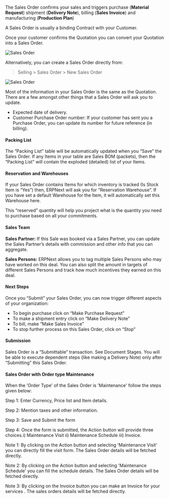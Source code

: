The Sales Order confirms your sales and triggers purchase (**Material
Request**) shipment (**Delivery Note**), billing (**Sales Invoice**) and
manufacturing (**Production Plan**)

A Sales Order is usually a binding Contract with your Customer.

Once your customer confirms the Quotation you can convert your Quotation into
a Sales Order.

![Sales Order](assets/frappe_io/images/erpnext/sales-order-f.jpg)

Alternatively, you can create a Sales Order directly from:

> Selling > Sales Order > New Sales Order

![Sales Order](assets/frappe_io/images/erpnext/sales-order.png)

Most of the information in your Sales Order is the same as the Quotation.
There are a few amongst other things that a Sales Order will ask you to
update.

  * Expected date of delivery.
  * Customer Purchase Order number: If your customer has sent you a Purchase Order, you can update its number for future reference (in billing).

#### Packing List

The “Packing List” table will be automatically updated when you “Save” the
Sales Order. If any Items in your table are Sales BOM (packets), then the
“Packing List” will contain the exploded (detailed) list of your Items.

#### Reservation and Warehouses

If your Sales Order contains Items for which inventory is tracked (Is Stock
Item is “Yes”) then, ERPNext will ask you for “Reservation Warehouse”. If you
have set a default Warehouse for the Item, it will automatically set this
Warehouse here.

This “reserved” quantity will help you project what is the quantity you need
to purchase based on all your commitments.

#### Sales Team

**Sales Partner:** If this Sale was booked via a Sales Partner, you can update the Sales Partner’s details with commission and other info that you can aggregate.

**Sales Persons:** ERPNext allows you to tag multiple Sales Persons who may have worked on this deal. You can also split the amount in targets of different Sales Persons and track how much incentives they earned on this deal.

#### Next Steps

Once you “Submit” your Sales Order, you can now trigger different aspects of
your organization:

  * To begin purchase click on “Make Purchase Request”
  * To make a shipment entry click on “Make Delivery Note”
  * To bill, make “Make Sales Invoice”
  * To stop further process on this Sales Order, click on “Stop”

#### Submission

Sales Order is a “Submittable” transaction. See Document Stages. You will be
able to execute dependent steps (like making a Delivery Note) only after
“Submitting” this Sales Order.

#### Sales Order with Order type Maintenance

When the 'Order Type' of the Sales Order is 'Maintenance' follow the steps
given below:

Step 1: Enter Currency, Price list and Item details.

Step 2: Mention taxes and other information.

Step 3: Save and Submit the form

Step 4: Once the form is submitted, the Action button will provide three
choices.i) Maintenance Visit ii) Maintenance Schedule iii) Invoice.

  

Note 1: By clicking on the Action button and selecting 'Maintenance Visit' you
can directly fill the visit form. The Sales Order details will be fetched
directly.

Note 2: By clicking on the Action button and selecting 'Maintenance Schedule'
you can fill the schedule details. The Sales Order details will be fetched
directly.

Note 3: By clicking on the Invoice button you can make an Invoice for your
services . The sales orders details will be fetched directly.

  

  

  

